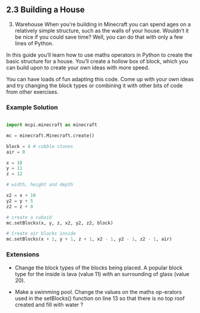 ## 2.3 Building a House

3. Warehouse
When   you’re   building in Minecraft you can spend ages on a relatively simple  structure,  such  as
the  walls  of  your  house. Wouldn’t  it  be  nice  if  you could save time?  Well, you can do that with only a few
lines of Python.

In  this  guide  you’ll  learn how to use maths operators in Python to create the basic structure for a house. You’ll
create a hollow box of block, which you can build upon to create your own ideas with more speed.

You can have loads of fun adapting this code.   Come up with your own ideas and try changing the block types
or combining it with other bits of code from other exercises.

### Example Solution

```python

import mcpi.minecraft as minecraft

mc = minecraft.Minecraft.create()

block = 4 # cobble stones
air = 0

x = 10
y = 11
z = 12

# width, height and depth

x2 = x + 10
y2 = y + 5
z2 = z + 8

# create a cuboid
mc.setBlocks(x, y, z, x2, y2, z2, block)

# Create air blocks inside
mc.setBlocks(x + 1, y + 1, z + 1, x2 - 1, y2 - 1, z2 - 1, air)

```

### Extensions

* Change the block types of the blocks being placed. A popular block type for the
inside is lava (value 11) with an surrounding of glass (value 20).

* Make a swimming pool. Change the values on the maths op-erators used in the
setBlocks() function on line 13 so that there is no top roof created and fill with water ?
